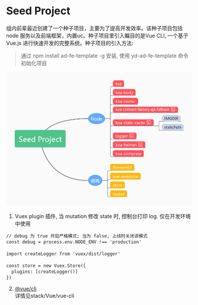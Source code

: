 # Seed Project
组内前辈最近创建了一个种子项目，主要为了提高开发效率。该种子项目包括 node 服务以及前端框架，内置uc。种子项目里引入瞩目的是Vue CLI, 一个基于 Vue.js 进行快速开发的完整系统。种子项目的引入方法:
> 通过 npm install ad-fe-template -g 安装, 使用 yd-ad-fe-template 命令初始化项目

![window](../../public/image/seed-project.jpg "seed project")

1. Vuex plugin 插件, 当 mutation 修改 state 时, 控制台打印 log. 仅在开发环境中使用
```
// debug 为 true 开启严格模式; 当为 false, 上线时关闭该模式  
const debug = process.env.NODE_ENV !== 'production'

import createLogger from 'vuex/dist/logger'

const store = new Vuex.Store({
  plugins: [createLogger()]
})
```

2. [@vue/cli](https://cli.vuejs.org/zh/guide/creating-a-project.html#vue-create)  
详情见stack/Vue/vue-cli




